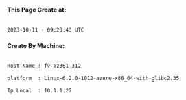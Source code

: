 
   
#### This Page Create at:

```bash

2023-10-11 - 09:23:43 UTC

```

#### Create By Machine:

```bash

Host Name : fv-az361-312

platform  : Linux-6.2.0-1012-azure-x86_64-with-glibc2.35

Ip Local  : 10.1.1.22

```

